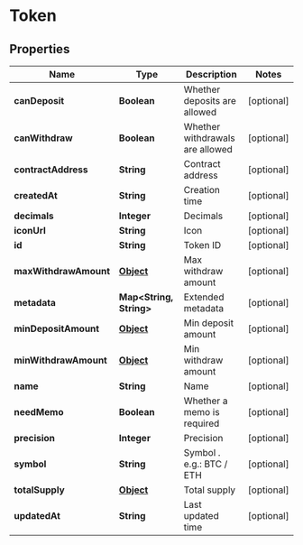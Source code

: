 

# Token


## Properties

Name | Type | Description | Notes
------------ | ------------- | ------------- | -------------
**canDeposit** | **Boolean** | Whether deposits are allowed |  [optional]
**canWithdraw** | **Boolean** | Whether withdrawals are allowed |  [optional]
**contractAddress** | **String** | Contract address |  [optional]
**createdAt** | **String** | Creation time |  [optional]
**decimals** | **Integer** | Decimals |  [optional]
**iconUrl** | **String** | Icon |  [optional]
**id** | **String** | Token ID |  [optional]
**maxWithdrawAmount** | [**Object**](Object.md) | Max withdraw amount |  [optional]
**metadata** | **Map&lt;String, String&gt;** | Extended metadata |  [optional]
**minDepositAmount** | [**Object**](Object.md) | Min deposit amount |  [optional]
**minWithdrawAmount** | [**Object**](Object.md) | Min withdraw amount |  [optional]
**name** | **String** | Name |  [optional]
**needMemo** | **Boolean** | Whether a memo is required |  [optional]
**precision** | **Integer** | Precision |  [optional]
**symbol** | **String** | Symbol . e.g.: BTC / ETH |  [optional]
**totalSupply** | [**Object**](Object.md) | Total supply |  [optional]
**updatedAt** | **String** | Last updated time |  [optional]



